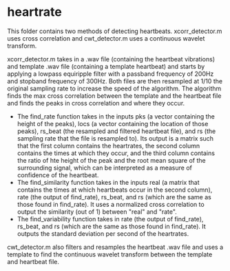 # heartrate
This folder contains two methods of detecting heartbeats. xcorr_detector.m uses cross correlation and cwt_detector.m uses a continuous wavelet transform. 

xcorr_detector.m takes in a .wav file (containing the heartbeat vibrations) and template .wav file (containing a template heartbeat) and starts by applying a lowpass equiripple filter with a passband frequency of 200Hz and stopband frequency of 300Hz. Both files are then resampled at 1/10 the original sampling rate to increase the speed of the algorithm. The algorithm finds the max cross correlation between the template and the heartbeat file and finds the peaks in cross correlation and where they occur. 
- The find_rate function takes in the inputs pks (a vector containing the height of the peaks), locs (a vector containing the location of those peaks), rs_beat (the resampled and filtered heartbeat file), and rs (the sampling rate that the file is resampled to). Its output is a matrix such that the first column contains the heartrates, the second column contains the times at which they occur, and the third column contains the ratio of hte height of the peak and the root mean square of the surrounding signal, which can be interpreted as a measure of confidence of the heartbeat.  
- The find_similarity function takes in the inputs real (a matrix that contains the times at which heartbeats occur in the second column), rate (the output of find_rate), rs_beat, and rs (which are the same as those found in find_rate). It uses a normalized cross correlation to output the similarity (out of 1) between "real" and "rate".  
- The find_variability function takes in rate (the output of find_rate), rs_beat, and rs (which are the same as those found in find_rate). It outputs the standard deviation per second of the heartrates.  

cwt_detector.m also filters and resamples the heartbeat .wav file and uses a template to find the continuous wavelet transform between the template and heartbeat file. 
